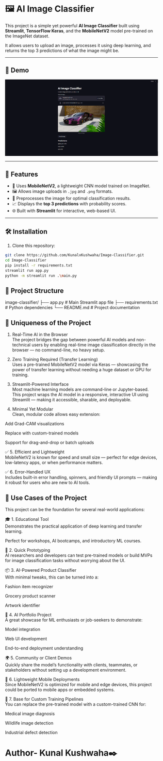 # 🖼️ AI Image Classifier

This project is a simple yet powerful **AI Image Classifier** built using **Streamlit**, **TensorFlow Keras**, and the **MobileNetV2** model pre-trained on the ImageNet dataset.

It allows users to upload an image, processes it using deep learning, and returns the top 3 predictions of what the image might be.

---

## 🚀 Demo

<img src = "SS.png" alt = "Screenshot">

---

## 📸 Features

- 🧠 Uses **MobileNetV2**, a lightweight CNN model trained on ImageNet.
- 🖼️ Allows image uploads in `.jpg` and `.png` formats.
- 🔄 Preprocesses the image for optimal classification results.
- 📈 Displays the **top 3 predictions** with probability scores.
- 🌐 Built with **Streamlit** for interactive, web-based UI.

---

## 🛠️ Installation

1. Clone this repository:

```bash
git clone https://github.com/KunalxKushwaha/Image-Classifier.git
cd Image-Classifier
pip install -r requirements.txt
streamlit run app.py
python -m streamlit run .\main.py      
```

## 📂 Project Structure
image-classifier/
├── app.py                # Main Streamlit app file
├── requirements.txt      # Python dependencies
└── README.md             # Project documentation

## 🌟 Uniqueness of the Project
1. Real-Time AI in the Browser<br>
The project bridges the gap between powerful AI models and non-technical users by enabling real-time image classification directly in the browser — no command-line, no heavy setup.

2. Zero Training Required (Transfer Learning)<br>
Uses a pre-trained MobileNetV2 model via Keras — showcasing the power of transfer learning without needing a huge dataset or GPU for training.

 3. Streamlit-Powered Interface<br>
Most machine learning models are command-line or Jupyter-based. This project wraps the AI model in a responsive, interactive UI using Streamlit — making it accessible, sharable, and deployable.

 4. Minimal Yet Modular<br>
Clean, modular code allows easy extension:

Add Grad-CAM visualizations

Replace with custom-trained models

Support for drag-and-drop or batch uploads

✅ 5. Efficient and Lightweight<br>
MobileNetV2 is known for speed and small size — perfect for edge devices, low-latency apps, or when performance matters.

✅ 6. Error-Handled UX<br>
Includes built-in error handling, spinners, and friendly UI prompts — making it robust for users who are new to AI tools.

## 💼 Use Cases of the Project<br>
This project can be the foundation for several real-world applications:

🎓 1. Educational Tool<br>
Demonstrates the practical application of deep learning and transfer learning.

Perfect for workshops, AI bootcamps, and introductory ML courses.

🧪 2. Quick Prototyping<br>
AI researchers and developers can test pre-trained models or build MVPs for image classification tasks without worrying about the UI.

📦 3. AI-Powered Product Classifier<br>
With minimal tweaks, this can be turned into a:

Fashion item recognizer

Grocery product scanner

Artwork identifier

🧠 4. AI Portfolio Project<br>
A great showcase for ML enthusiasts or job-seekers to demonstrate:

Model integration

Web UI development

End-to-end deployment understanding

🌍 5. Community or Client Demos<br>
Quickly share the model’s functionality with clients, teammates, or stakeholders without setting up a development environment.

📱 6. Lightweight Mobile Deployments<br>
Since MobileNetV2 is optimized for mobile and edge devices, this project could be ported to mobile apps or embedded systems.

🚀 7. Base for Custom Training Pipelines<br>
You can replace the pre-trained model with a custom-trained CNN for:

Medical image diagnosis

Wildlife image detection

Industrial defect detection

# Author- Kunal Kushwaha✒️
